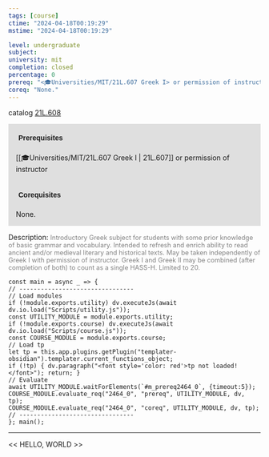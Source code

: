 ```yaml
---
tags: [course]
ctime: "2024-04-18T00:19:29"
mstime: "2024-04-18T00:19:29"

level: undergraduate
subject: 
university: mit
completion: closed
percentage: 0
prereq: "<🎓Universities/MIT/21L.607 Greek I> or permission of instructor"
coreq: "None."
---
```


catalog [21L.608](http://student.mit.edu/catalog/m21La.html#21L.608)

<span style="display: block; padding: 15px; background-color: rgb(100, 100, 100, 0.2);"><font id="m_prereq2464_0" style="display: block; font-family: Arial, sans-serif; font-weight: bold; padding: 5px">Prerequisites</font><br><span id="prereq2464_0">[[🎓Universities/MIT/21L.607 Greek I | 21L.607]] or permission of instructor</span></span>
<span style="display: block; padding: 15px; background-color: rgb(100, 100, 100, 0.2);"><font id="m_coreq2464_0" style="display: block; font-family: Arial, sans-serif; font-weight: bold; padding: 5px">Corequisites</font><br><span id="coreq2464_0">None.</span></span>

<font style="">Description:</font>
<font style="color: grey; font-size: 0.8rem;">Introductory Greek subject for students with some prior knowledge of basic grammar and vocabulary. Intended to refresh and enrich ability to read ancient and/or medieval literary and historical texts. May be taken independently of Greek I with permission of instructor. Greek I and Greek II may be combined (after completion of both) to count as a single HASS-H. Limited to 20.</font>

```dataviewjs
const main = async _ => {
// --------------------------------
// Load modules
if (!module.exports.utility) dv.executeJs(await dv.io.load("Scripts/utility.js"));
const UTILITY_MODULE = module.exports.utility;
if (!module.exports.course) dv.executeJs(await dv.io.load("Scripts/course.js"));
const COURSE_MODULE = module.exports.course;
// Load tp
let tp = this.app.plugins.getPlugin("templater-obsidian").templater.current_functions_object;
if (!tp) { dv.paragraph("<font style='color: red'>tp not loaded!</font>"); return; }
// Evaluate
await UTILITY_MODULE.waitForElements(`#m_prereq2464_0`, {timeout:5});
COURSE_MODULE.evaluate_req("2464_0", "prereq", UTILITY_MODULE, dv, tp);
COURSE_MODULE.evaluate_req("2464_0", "coreq", UTILITY_MODULE, dv, tp);
// --------------------------------
}; main();
```

---

<< HELLO, WORLD >>
